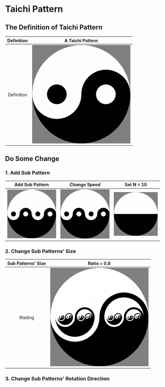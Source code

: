 # Taichi Pattern

## The Definition of Taichi Pattern
| Definition | A Taichi Pattern |
:-:|:-:
| Definition | ![Taichi_Default](readMe/Taichi.gif) |

## Do Some Change
### 1. Add Sub Pattern
| Add Sub Pattern | Change Speed | Set N = 10 |
:-:|:-:|:-:
| ![Taichi](readMe/Taichi_N2_SameSpeed.gif) | ![Taichi](readMe/Taichi_N2.gif) | ![Taichi](readMe/Taichi_N10.gif) |
### 2. Change Sub Patterns' Size
| Sub Patterns' Size | Ratio = 0.8 |
:-:|:-:
| Waiting | ![Taichi](readMe/Taichi_N4_R0.8.gif) |
### 3. Change Sub Patterns' Rotation Direction
